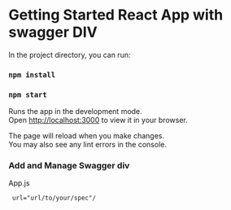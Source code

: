 # Getting Started React App with swagger DIV

In the project directory, you can run:
### `npm install`
### `npm start`

Runs the app in the development mode.\
Open [http://localhost:3000](http://localhost:3000) to view it in your browser.

The page will reload when you make changes.\
You may also see any lint errors in the console.


### Add and Manage Swagger div
App.js

<code> url="url/to/your/spec"/</code>

